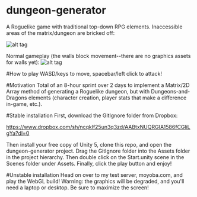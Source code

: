 # dungeon-generator
A Roguelike game with traditional top-down RPG elements. Inaccessible areas of the matrix/dungeon are bricked off:

![alt tag](https://github.com/mplawley/dungeon-generator/blob/master/Screen%20Shot%202017-03-09%20at%204.26.23%20PM.png)

Normal gameplay (the walls block movement--there are no graphics assets for walls yet):
![alt tag](https://github.com/mplawley/dungeon-generator/blob/master/Screen%20Shot%202017-03-09%20at%204.26.35%20PM.png)

#How to play
WASD/keys to move, spacebar/left click to attack!

#Motivation
Total of an 8-hour sprint over 2 days to implement a Matrix/2D Array method of generating a Roguelike dungeon, but with Dungeons-and-Dragons elements (character creation, player stats that make a difference in-game, etc.).

#Stable installation
First, download the GitIgnore folder from Dropbox: 

https://www.dropbox.com/sh/ncqklf25un3q3zd/AABtxNUQRGIA1586fCGliLgYa?dl=0

Then install your free copy of Unity 5, clone this repo, and open the dungeon-generator project. Drag the GitIgnore folder into the Assets folder in the project hierarchy. Then double click on the Start.unity scene in the Scenes folder under Assets. Finally, click the play button and enjoy!

#Unstable installation
Head on over to my test server, moyoba.com, and play the WebGL build! Warning: the graphics will be degraded, and you'll need a laptop or desktop. Be sure to maximize the screen!

